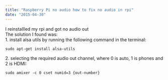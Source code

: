 ```yaml
---
title: "Raspberry Pi no audio how to fix no audio in rpi"
date: "2015-04-30"
---
```


I reinstallled my rpi and got no audio out  
The solution I found was:  
1\. install alsa utils by running the following command in the terminal:  

```
sudo apt-get install alsa-utils
```

2\. selecting the required audio out channel, where 0 is auto, 1 is phones and 2 is HDMI:  

```
sudo amixer -c 0 cset numid=3 {out-number}
```
